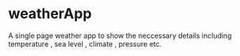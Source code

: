# weatherApp
A single page weather app to show the neccessary details including temperature , sea level , climate , pressure etc.
